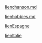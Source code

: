  [lienchanson.md](https://github.com/Elvisio44/PEPION-notation/chanson.md)

 [lienhobbies.md](https://github.com/Elvisio44/PEPION-notation/Hobbies.md)

 [lienEspagne](https://github.com/Elvisio44/PEPION-notation/Pays/ESPAGNE)

 [lienItalie](https://github.com/Elvisio44/PEPION-notation/Pays/ITALIE)
